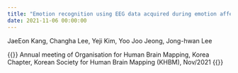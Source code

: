 ```yaml
---
title: "Emotion recognition using EEG data acquired during emotion affective sound stimulation with CNN based EEG specific model"
date: 2021-11-06 00:00:00
---
```


JaeEon Kang, Changha Lee, Yeji Kim, Yoo Joo Jeong, Jong-hwan Lee

{{<format bright-green>}}
Annual meeting of Organisation for Human Brain Mapping, Korea Chapter, Korean Society for Human Brain Mapping (KHBM), Nov/2021
{{</format>}}
